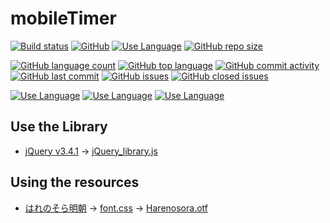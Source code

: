 # mobileTimer
  
[![Build status](http://img.shields.io/badge/build-passing-brightgreen.svg?style=flat)](README.md)
[![GitHub](https://img.shields.io/github/license/lkz138/mobileTimer)](LICENSE)
[![Use Language](http://img.shields.io/badge/language-JP.ja.utf8-silver.svg?style=flat)](README.md)
[![GitHub repo size](https://img.shields.io/github/repo-size/lkz138/mobileTimer)](README.md)
  
[![GitHub language count](https://img.shields.io/github/languages/count/lkz138/mobileTimer)](README.md)
[![GitHub top language](https://img.shields.io/github/languages/top/lkz138/mobileTimer)](README.md)
[![GitHub commit activity](https://img.shields.io/github/commit-activity/m/lkz138/mobileTimer)](README.md)
[![GitHub last commit](https://img.shields.io/github/last-commit/lkz138/mobileTimer)](README.md)
[![GitHub issues](https://img.shields.io/github/issues-raw/lkz138/mobileTimer)](https://github.com/lkz138/mobileTimer/issues)
[![GitHub closed issues](https://img.shields.io/github/issues-closed-raw/lkz138/mobileTimer)](https://github.com/lkz138/mobileTimer/issues)
  
[![Use Language](http://img.shields.io/badge/language-HTML-yellow.svg?style=flat)](README.md)
[![Use Language](http://img.shields.io/badge/language-JavaScript-yellow.svg?style=flat)](README.md)
[![Use Language](http://img.shields.io/badge/language-CSS-yellow.svg?style=flat)](README.md)
 
## Use the Library

- [jQuery v3.4.1](https://jquery.com/) -> [jQuery_library.js](/lib/jQuery_library.js)
  
## Using the resources

- [はれのそら明朝](https://fontopo.com/?p=377) -> [font.css](/lib/font.css) -> [Harenosora.otf](/lib/Harenosora.otf)
  
